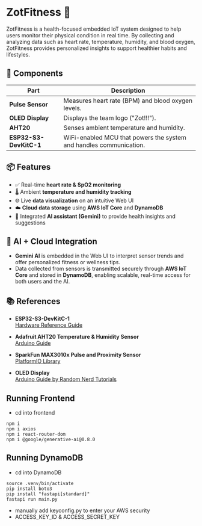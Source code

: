 # ZotFitness 💪

ZotFitness is a health-focused embedded IoT system designed to help users monitor their physical condition in real time. By collecting and analyzing data such as heart rate, temperature, humidity, and blood oxygen, ZotFitness provides personalized insights to support healthier habits and lifestyles.

## 🧩 Components

| Part                   | Description                                                        |
| ---------------------- | ------------------------------------------------------------------ |
| **Pulse Sensor**       | Measures heart rate (BPM) and blood oxygen levels.                |
| **OLED Display**       | Displays the team logo ("Zot!!!").              |
| **AHT20**              | Senses ambient temperature and humidity.                           |
| **ESP32-S3-DevKitC-1** | WiFi-enabled MCU that powers the system and handles communication. |

## 📦 Features

- ✅ Real-time **heart rate & SpO2 monitoring**
- 🌡️ Ambient **temperature and humidity tracking**
- 🌐 Live **data visualization** on an intuitive Web UI
- ☁️ **Cloud data storage** using **AWS IoT Core** and **DynamoDB**
- 🤖 Integrated **AI assistant (Gemini)** to provide health insights and suggestions

## 🧠 AI + Cloud Integration

- **Gemini AI** is embedded in the Web UI to interpret sensor trends and offer personalized fitness or wellness tips.
- Data collected from sensors is transmitted securely through **AWS IoT Core** and stored in **DynamoDB**, enabling scalable, real-time access for both users and the AI.

## 📚 References

- **ESP32-S3-DevKitC-1**  
  [Hardware Reference Guide](https://docs.espressif.com/projects/esp-dev-kits/en/latest/esp32s3/esp32-s3-devkitc-1/user_guide.html#hardware-reference)

- **Adafruit AHT20 Temperature & Humidity Sensor**  
  [Arduino Guide](https://learn.adafruit.com/adafruit-aht20/arduino)

- **SparkFun MAX3010x Pulse and Proximity Sensor**  
  [PlatformIO Library](https://registry.platformio.org/libraries/sparkfun/SparkFun%20MAX3010x%20Pulse%20and%20Proximity%20Sensor%20Library)

- **OLED Display**  
  [Arduino Guide by Random Nerd Tutorials](https://randomnerdtutorials.com/guide-for-oled-display-with-arduino/)

## Running Frontend
- cd into frontend
```
npm i
npm i axios
npm i react-router-dom
npm i @google/generative-ai@0.8.0
```

## Running DynamoDB
- cd into DynamoDB
```
source .venv/bin/activate
pip install boto3
pip install "fastapi[standard]"
fastapi run main.py
```
- manually add keyconfig.py to enter your AWS security
- ACCESS_KEY_ID & ACCESS_SECRET_KEY

